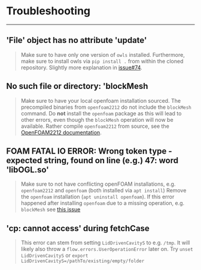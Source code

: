 # Troubleshooting
---

## 'File' object has no attribute 'update'
  > Make sure to have only one version of `owls` installed.
  > Furthermore, make sure to install owls via `pip install .` from within the cloned repository.
  > Slightly more explanation in [issue#74](https://github.com/hpsim/OBR/issues/74).

## No such file or directory: 'blockMesh
  > Make sure to have your local openfoam installation sourced.
  > The precompiled binaries from `openfoam2212` do not include the `blockMesh` command. Do **not** install the `openfoam` package as this will lead to other errors, even though the `blockMesh` operation will now be available. Rather compile `openfoam2212` from source, see the [OpenFOAM2212 documentation](https://develop.openfoam.com/Development/openfoam/-/blob/master/doc/Build.md). 

## FOAM FATAL IO ERROR: Wrong token type - expected string, found on line (e.g.) 47: word 'libOGL.so'
  > Make sure to not have conflicting openFOAM installations, e.g. `openfoam2212` and `openfoam` (both installed via `apt install`)
  > Remove the `openfoam` installation (`apt uninstall openfoam`). If this error happened after installing `openfoam` due to a missing operation, e.g. `blockMesh` see [this issue](#no-such-file-or-directory-blockmesh)

## 'cp: cannot access' during fetchCase
  > This error can stem from setting `LidDrivenCavityS` to e.g. `/tmp`.
  > It will likely also throw a `flow.errors.UserOperationError` later on.
  > Try `unset LidDrivenCavityS` or `export LidDrivenCavityS=/pathTo/existing/empty/folder`